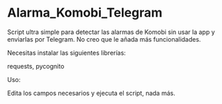# Alarma_Komobi_Telegram
Script ultra simple para detectar las alarmas de Komobi sin usar la app y enviarlas por Telegram.
No creo que le añada más funcionalidades.


Necesitas instalar las siguientes librerías:

requests,
pycognito


Uso:

Edita los campos necesarios y ejecuta el script, nada más.
